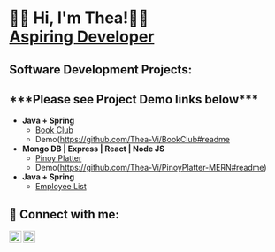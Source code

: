 <h1>👋🏽 Hi, I'm Thea!👩🏽<br/><a href="https://github.com/Thea-Vi">Aspiring Developer</a> <a href="https://www.linkedin.com/in/thea-villanueva/"></a> 

  <h2> Software Development Projects:</br>
  <h2>***Please see Project Demo links below***</h2>

- <b>Java + Spring</b>
  - [Book Club](https://github.com/Thea-Vi/BookClub)
  - Demo(https://github.com/Thea-Vi/BookClub#readme</a>
- <b>Mongo DB | Express | React | Node JS</b>
  - [Pinoy Platter](https://github.com/Thea-Vi/PinoyPlatter-MERN)
  - Demo(https://github.com/Thea-Vi/PinoyPlatter-MERN#readme)
- <b>Java + Spring</b>
  - [Employee List](https://github.com/Thea-Vi/Employees)
 


<h2> 🤳 Connect with me:</h2>

[<img align="left" alt="TheaVillanueva | Twitter" width="22px" src="https://cdn.jsdelivr.net/npm/simple-icons@v3/icons/twitter.svg" />][twitter]
[<img align="left" alt="TheaVillanueva | LinkedIn" width="22px" src="https://cdn.jsdelivr.net/npm/simple-icons@v3/icons/linkedin.svg" />][linkedin]

[twitter]: https://twitter.com/Theav8
[linkedin]: https://www.linkedin.com/in/thea-villanueva/

<!--
**joshmadakor1/joshmadakor1** is a ✨ _special_ ✨ repository because its `README.md` (this file) appears on your GitHub profile.

Here are some ideas to get you started:

- 🔭 I’m currently working on ...
- 🌱 I’m currently learning ...
- 👯 I’m looking to collaborate on ...
- 🤔 I’m looking for help with ...
- 💬 Ask me about ...
- 📫 How to reach me: ...
- 😄 Pronouns: ...
- ⚡ Fun fact: ...
-->
